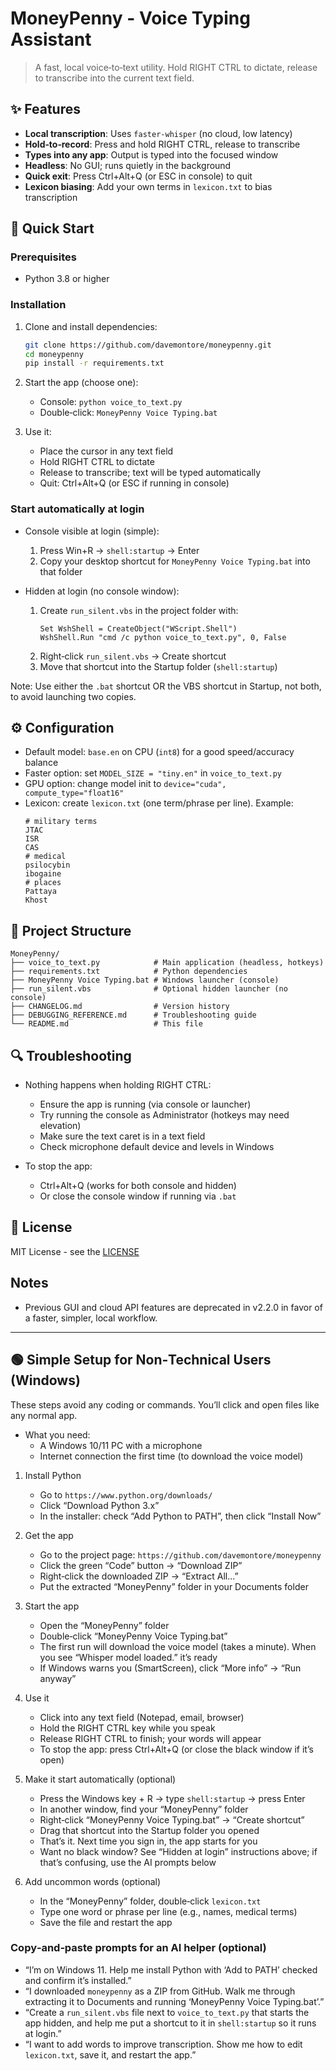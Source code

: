 # MoneyPenny - Voice Typing Assistant

> A fast, local voice‑to‑text utility. Hold RIGHT CTRL to dictate, release to transcribe into the current text field.

## ✨ Features

- **Local transcription**: Uses `faster-whisper` (no cloud, low latency)
- **Hold‑to‑record**: Press and hold RIGHT CTRL, release to transcribe
- **Types into any app**: Output is typed into the focused window
- **Headless**: No GUI; runs quietly in the background
- **Quick exit**: Press Ctrl+Alt+Q (or ESC in console) to quit
 - **Lexicon biasing**: Add your own terms in `lexicon.txt` to bias transcription

## 🚀 Quick Start

### Prerequisites
- Python 3.8 or higher

### Installation

1. Clone and install dependencies:
   ```bash
   git clone https://github.com/davemontore/moneypenny.git
   cd moneypenny
   pip install -r requirements.txt
   ```

2. Start the app (choose one):
   - Console: `python voice_to_text.py`
   - Double‑click: `MoneyPenny Voice Typing.bat`

3. Use it:
   - Place the cursor in any text field
   - Hold RIGHT CTRL to dictate
   - Release to transcribe; text will be typed automatically
   - Quit: Ctrl+Alt+Q (or ESC if running in console)

### Start automatically at login

- Console visible at login (simple):
  1) Press Win+R → `shell:startup` → Enter
  2) Copy your desktop shortcut for `MoneyPenny Voice Typing.bat` into that folder

- Hidden at login (no console window):
  1) Create `run_silent.vbs` in the project folder with:
     ```vbscript
     Set WshShell = CreateObject("WScript.Shell")
     WshShell.Run "cmd /c python voice_to_text.py", 0, False
     ```
  2) Right‑click `run_silent.vbs` → Create shortcut
  3) Move that shortcut into the Startup folder (`shell:startup`)

Note: Use either the `.bat` shortcut OR the VBS shortcut in Startup, not both, to avoid launching two copies.

## ⚙️ Configuration

- Default model: `base.en` on CPU (`int8`) for a good speed/accuracy balance
- Faster option: set `MODEL_SIZE = "tiny.en"` in `voice_to_text.py`
- GPU option: change model init to `device="cuda", compute_type="float16"`
 - Lexicon: create `lexicon.txt` (one term/phrase per line). Example:
   ```
   # military terms
   JTAC
   ISR
   CAS
   # medical
   psilocybin
   ibogaine
   # places
   Pattaya
   Khost
   ```

## 📁 Project Structure

```
MoneyPenny/
├── voice_to_text.py            # Main application (headless, hotkeys)
├── requirements.txt            # Python dependencies
├── MoneyPenny Voice Typing.bat # Windows launcher (console)
├── run_silent.vbs              # Optional hidden launcher (no console)
├── CHANGELOG.md                # Version history
├── DEBUGGING_REFERENCE.md      # Troubleshooting guide
└── README.md                   # This file
```

## 🔍 Troubleshooting

- Nothing happens when holding RIGHT CTRL:
  - Ensure the app is running (via console or launcher)
  - Try running the console as Administrator (hotkeys may need elevation)
  - Make sure the text caret is in a text field
  - Check microphone default device and levels in Windows

- To stop the app:
  - Ctrl+Alt+Q (works for both console and hidden)
  - Or close the console window if running via `.bat`

## 📄 License

MIT License - see the [LICENSE](LICENSE)

## Notes

- Previous GUI and cloud API features are deprecated in v2.2.0 in favor of a faster, simpler, local workflow.

---

## 🟢 Simple Setup for Non‑Technical Users (Windows)

These steps avoid any coding or commands. You’ll click and open files like any normal app.

- What you need:
  - A Windows 10/11 PC with a microphone
  - Internet connection the first time (to download the voice model)

1) Install Python
   - Go to `https://www.python.org/downloads/`
   - Click “Download Python 3.x”
   - In the installer: check “Add Python to PATH”, then click “Install Now”

2) Get the app
   - Go to the project page: `https://github.com/davemontore/moneypenny`
   - Click the green “Code” button → “Download ZIP”
   - Right‑click the downloaded ZIP → “Extract All...”
   - Put the extracted “MoneyPenny” folder in your Documents folder

3) Start the app
   - Open the “MoneyPenny” folder
   - Double‑click “MoneyPenny Voice Typing.bat”
   - The first run will download the voice model (takes a minute). When you see “Whisper model loaded.” it’s ready
   - If Windows warns you (SmartScreen), click “More info” → “Run anyway”

4) Use it
   - Click into any text field (Notepad, email, browser)
   - Hold the RIGHT CTRL key while you speak
   - Release RIGHT CTRL to finish; your words will appear
   - To stop the app: press Ctrl+Alt+Q (or close the black window if it’s open)

5) Make it start automatically (optional)
   - Press the Windows key + R → type `shell:startup` → press Enter
   - In another window, find your “MoneyPenny” folder
   - Right‑click “MoneyPenny Voice Typing.bat” → “Create shortcut”
   - Drag that shortcut into the Startup folder you opened
   - That’s it. Next time you sign in, the app starts for you
   - Want no black window? See “Hidden at login” instructions above; if that’s confusing, use the AI prompts below

6) Add uncommon words (optional)
   - In the “MoneyPenny” folder, double‑click `lexicon.txt`
   - Type one word or phrase per line (e.g., names, medical terms)
   - Save the file and restart the app

### Copy‑and‑paste prompts for an AI helper (optional)

- “I’m on Windows 11. Help me install Python with ‘Add to PATH’ checked and confirm it’s installed.”
- “I downloaded `moneypenny` as a ZIP from GitHub. Walk me through extracting it to Documents and running ‘MoneyPenny Voice Typing.bat’.”
- “Create a `run_silent.vbs` file next to `voice_to_text.py` that starts the app hidden, and help me put a shortcut to it in `shell:startup` so it runs at login.”
- “I want to add words to improve transcription. Show me how to edit `lexicon.txt`, save it, and restart the app.”